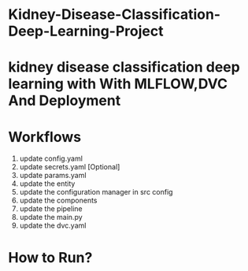 # Kidney-Disease-Classification-Deep-Learning-Project
# kidney disease classification deep learning with With MLFLOW,DVC And Deployment

# Workflows

1) update config.yaml
2) update secrets.yaml [Optional]
3) update params.yaml
4) update the entity
5) update the configuration manager in src config
6) update the components
7) update the pipeline
8) update the main.py
9) update the dvc.yaml

# How to Run?



